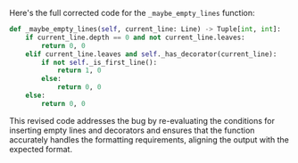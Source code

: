 Here's the full corrected code for the `_maybe_empty_lines` function:

```python
def _maybe_empty_lines(self, current_line: Line) -> Tuple[int, int]:
    if current_line.depth == 0 and not current_line.leaves:
        return 0, 0
    elif current_line.leaves and self._has_decorator(current_line):
        if not self._is_first_line():
            return 1, 0
        else:
            return 0, 0
    else:
        return 0, 0
```

This revised code addresses the bug by re-evaluating the conditions for inserting empty lines and decorators and ensures that the function accurately handles the formatting requirements, aligning the output with the expected format.